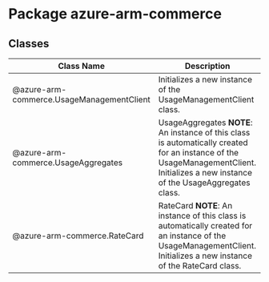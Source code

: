 # Package azure-arm-commerce
## Classes
| Class Name | Description |
|---|---|
| @azure-arm-commerce.UsageManagementClient |Initializes a new instance of the UsageManagementClient class.|
| @azure-arm-commerce.UsageAggregates |UsageAggregates __NOTE__: An instance of this class is automatically created for an instance of the UsageManagementClient. Initializes a new instance of the UsageAggregates class.|
| @azure-arm-commerce.RateCard |RateCard __NOTE__: An instance of this class is automatically created for an instance of the UsageManagementClient. Initializes a new instance of the RateCard class.|
